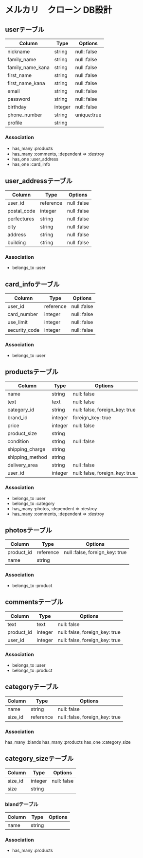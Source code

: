 # メルカリ　クローン DB設計
## userテーブル
|Column|Type|Options|
|------|----|-------|
|nickname|string|null: false|
|family_name|string|null :false|
|family_name_kana|string|null :false|
|first_name|string|null :false|
|first_name_kana|string|null :false|
|email|string|null: false|
|password|string|null: false|
|birthday|integer|null: false|
|phone_number|string|unique:true|
|profile|string|

### Association
- has_many :products　
- has_many :comments, :dependent => :destroy
- has_one :user_address
- has_one :card_info

## user_addressテーブル
|Column|Type|Options|
|------|----|-------|
|user_id|reference|null :false|
|postal_code|integer|null :false|
|perfectures|string|null :false|
|city|string|null :false|
|address|string|null :false|
|building|string|null :false|

### Association
- belongs_to :user

## card_infoテーブル
|Column|Type|Options|
|------|----|-------|
|user_id|reference|null :false|
|card_number|integer|null: false|
|use_limit|integer|null: false|
|security_code|integer|null: false|

### Association
- belongs_to :user


## productsテーブル
|Column|Type|Options|
|------|----|-------|
|name|string|null: false|
|text|text|null: false|
|category_id|string|null: false, foreign_key: true|
|brand_id|integer|foreign_key: true|
|price|integer|null: false|
|product_size|string|
|condition|string|null :false|
|shipping_charge|string|
|shipping_method|string|
|delivery_area|string|null :false|
|user_id|integer|null: false, foreign_key: true|

### Association
- belongs_to :user
- belongs_to :category
- has_many :photos, :dependent => :destroy
- has_many :comments, :dependent => :destroy

## photosテーブル
|Column|Type|Options|
|------|----|-------|
|product_id|reference|null :false, foreign_key: true|
|name|string|

### Association
- belongs_to :product

## commentsテーブル
|Column|Type|Options|
|------|----|-------|
|text|text|null: false|
|product_id|integer|null: false, foreign_key: true|
|user_id|integer|null: false, foreign_key: true|
### Association
- belongs_to :user
- belongs_to :product

## categoryテーブル
|Column|Type|Options|
|------|----|-------|
|name|string|null: false|
|size_id|reference|null :false, foreign_key: true|

### Association
has_many :blands
has_many :products
has_one :category_size

## category_sizeテーブル
|Column|Type|Options|
|------|----|-------|
|size_id|integer|null: false|
|size|string|


### blandテーブル
|Column|Type|Options|
|------|----|-------|
|name|string|

### Association
- has_many :products